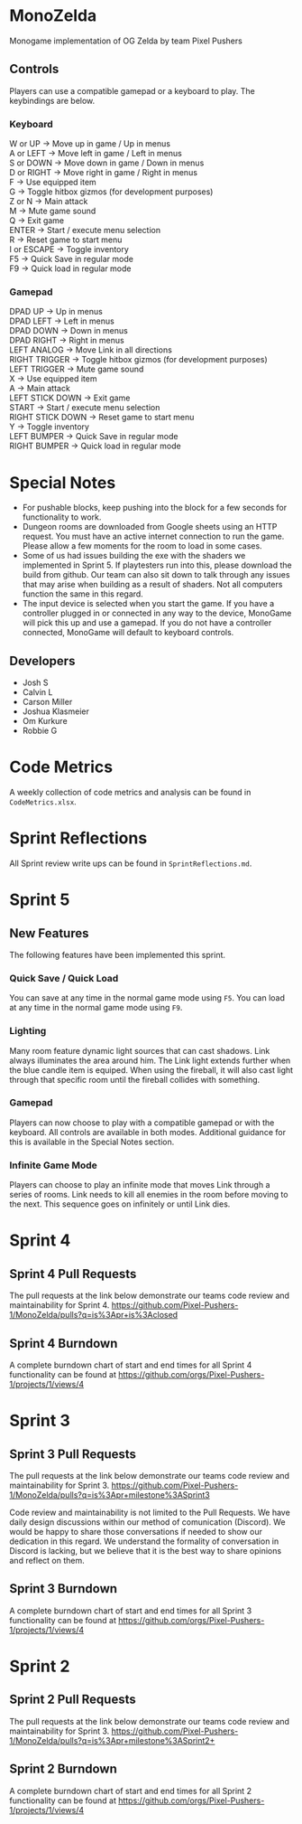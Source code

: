 # MonoZelda
Monogame implementation of OG Zelda by team Pixel Pushers

## Controls
Players can use a compatible gamepad or a keyboard to play. The keybindings are below.

### Keyboard
W or UP -> Move up in game / Up in menus  
A or LEFT -> Move left in game / Left in menus  
S or DOWN -> Move down in game / Down in menus  
D or RIGHT -> Move right in game / Right in menus  
F -> Use equipped item  
G -> Toggle hitbox gizmos (for development purposes)  
Z or N -> Main attack  
M -> Mute game sound  
Q -> Exit game  
ENTER -> Start / execute menu selection  
R -> Reset game to start menu  
I or ESCAPE -> Toggle inventory  
F5 -> Quick Save in regular mode  
F9 -> Quick load in regular mode  

### Gamepad
DPAD UP -> Up in menus  
DPAD LEFT -> Left in menus  
DPAD DOWN -> Down in menus  
DPAD RIGHT -> Right in menus  
LEFT ANALOG -> Move Link in all directions  
RIGHT TRIGGER -> Toggle hitbox gizmos (for development purposes)  
LEFT TRIGGER -> Mute game sound  
X -> Use equipped item  
A -> Main attack  
LEFT STICK DOWN -> Exit game  
START -> Start / execute menu selection  
RIGHT STICK DOWN -> Reset game to start menu  
Y -> Toggle inventory  
LEFT BUMPER -> Quick Save in regular mode  
RIGHT BUMPER -> Quick load in regular mode  


# Special Notes
- For pushable blocks, keep pushing into the block for a few seconds for functionality 
to work.
- Dungeon rooms are downloaded from Google sheets using an HTTP request. You must have an active internet connection to run the game. Please allow a few moments for the room to load in some cases.
- Some of us had issues building the exe with the shaders we implemented in Sprint 5. If playtesters run into this, please download the build from github. Our team can also sit down to talk through any issues that may arise when building as a result of shaders. Not all computers function the same in this regard.
- The input device is selected when you start the game. If you have a controller plugged in or connected in any way to the device, MonoGame will pick this up and use a gamepad. If you do not have a controller connected, MonoGame will default to keyboard controls.

## Developers
- Josh S
- Calvin L
- Carson Miller
- Joshua Klasmeier
- Om Kurkure
- Robbie G

# Code Metrics
A weekly collection of code metrics and analysis can be found in `CodeMetrics.xlsx`.

# Sprint Reflections
All Sprint review write ups can be found in `SprintReflections.md`.

# Sprint 5

## New Features
The following features have been implemented this sprint.

### Quick Save / Quick Load
You can save at any time in the normal game mode using `F5`. You can load at any time in the normal game mode using `F9`.

### Lighting
Many room feature dynamic light sources that can cast shadows. Link always illuminates the area around him. The Link light extends further when the blue candle item is equiped. When using the fireball, it will also cast light through that specific room until the fireball collides with something.

### Gamepad
Players can now choose to play with a compatible gamepad or with the keyboard. All controls are available in both modes. Additional guidance for this is available in the Special Notes section.

### Infinite Game Mode
Players can choose to play an infinite mode that moves Link through a series of rooms. Link needs to kill all enemies in the room before moving to the next. This sequence goes on infinitely or until Link dies.

# Sprint 4

## Sprint 4 Pull Requests
The pull requests at the link below demonstrate our teams code review and maintainability for Sprint 4.
https://github.com/Pixel-Pushers-1/MonoZelda/pulls?q=is%3Apr+is%3Aclosed

## Sprint 4 Burndown
A complete burndown chart of start and end times for all Sprint 4 functionality can be found at
https://github.com/orgs/Pixel-Pushers-1/projects/1/views/4 

# Sprint 3

## Sprint 3 Pull Requests
The pull requests at the link below demonstrate our teams code review and maintainability for Sprint 3.
https://github.com/Pixel-Pushers-1/MonoZelda/pulls?q=is%3Apr+milestone%3ASprint3

Code review and maintainability is not limited to the Pull Requests. We have daily design discussions within our method of comunication (Discord). We would be happy to share those conversations if needed to show our dedication in this regard. We understand the formality of conversation in Discord is lacking, but we believe that it is the best way to share opinions and reflect on them.

## Sprint 3 Burndown
A complete burndown chart of start and end times for all Sprint 3 functionality can be found at
https://github.com/orgs/Pixel-Pushers-1/projects/1/views/4 

# Sprint 2

## Sprint 2 Pull Requests
The pull requests at the link below demonstrate our teams code review and maintainability for Sprint 3.
https://github.com/Pixel-Pushers-1/MonoZelda/pulls?q=is%3Apr+milestone%3ASprint2+

## Sprint 2 Burndown
A complete burndown chart of start and end times for all Sprint 2 functionality can be found at
https://github.com/orgs/Pixel-Pushers-1/projects/1/views/4
